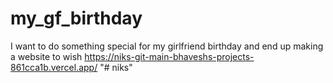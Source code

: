 # my_gf_birthday
I want to do something special for my girlfriend birthday and end up making a website to wish 
https://niks-git-main-bhaveshs-projects-861cca1b.vercel.app/
"# niks" 
